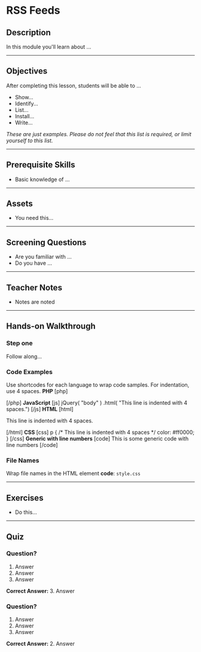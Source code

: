 # RSS Feeds

## Description

In this module you'll learn about ...

* * *

## Objectives

After completing this lesson, students will be able to ...

*   Show...
*   Identify...
*   List...
*   Install...
*   Write...

_These are just examples. Please do not feel that this list is required, or limit yourself to this list._

* * *

## Prerequisite Skills

*   Basic knowledge of ...

* * *

## Assets

*   You need this...

* * *

## Screening Questions

*   Are you familiar with ...
*   Do you have ...

* * *

## Teacher Notes

*   Notes are noted

* * *

## Hands-on Walkthrough

### Step one

Follow along...

### Code Examples

Use shortcodes for each language to wrap code samples. For indentation, use 4 spaces. **PHP** [php] <p> <?php echo 'This line is indented with 4 spaces.'; ?> </p> [/php] **JavaScript** [js] jQuery( "body" ) .html( "This line is indented with 4 spaces.") [/js] **HTML** [html] <p> This line is indented with 4 spaces. </p> [/html] **CSS** [css] p { /* This line is indented with 4 spaces */ color: #ff0000; } [/css] **Generic with line numbers** [code] This is some generic code with line numbers [/code]

### File Names

Wrap file names in the HTML element **code**: `style.css`

* * *

## Exercises

*   Do this...

* * *

## Quiz

### Question?

1.  Answer
2.  Answer
3.  Answer

**Correct Answer:** 3\. Answer

### Question?

1.  Answer
2.  Answer
3.  Answer

**Correct Answer:** 2\. Answer
